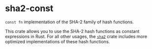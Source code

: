 # sha2-const

`const fn` implementation of the SHA-2 family of hash functions.

This crate allows you to use the SHA-2 hash functions as constant expressions
in Rust. For all other usages, the [`sha2`] crate includes more optimized
implementations of these hash functions.

[`sha2`]: https://crates.io/crates/sha2
